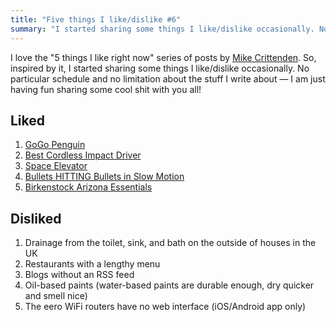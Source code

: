 ```yaml
---
title: "Five things I like/dislike #6"
summary: "I started sharing some things I like/dislike occasionally. No particular schedule and no limitation about the stuff I write about —  I am just having fun sharing some cool shit with you all!"
---
```


I love the "5 things I like right now" series of posts by [Mike Crittenden](https://critter.blog). So, inspired by it, I started sharing some things I like/dislike occasionally. No particular schedule and no limitation about the stuff I write about — I am just having fun sharing some cool shit with you all!

## Liked

1. [GoGo Penguin](https://gogopenguin.co.uk)
1. [Best Cordless Impact Driver](https://youtu.be/2l-YWuyq2qU)
1. [Space Elevator](https://neal.fun/space-elevator/)
1. [Bullets HITTING Bullets in Slow Motion](https://youtu.be/tcQVrD7RnNI)
1. [Birkenstock Arizona Essentials](https://www.birkenstock.com/gb/arizona-essentials/arizona-eva-eva-0-eva-u_6774.html)

## Disliked

1. Drainage from the toilet, sink, and bath on the outside of houses in the UK
1. Restaurants with a lengthy menu
1. Blogs without an RSS feed
1. Oil-based paints (water-based paints are durable enough, dry quicker and smell nice)
1. The eero WiFi routers have no web interface (iOS/Android app only)
